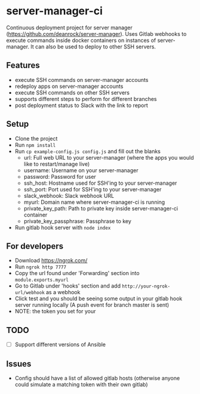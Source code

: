 # server-manager-ci

Continuous deployment project for server manager (https://github.com/deanrock/server-manager).
Uses Gitlab webhooks to execute commands inside docker containers on instances of server-manager. It can also be used to deploy to other SSH servers.

## Features

* execute SSH commands on server-manager accounts
* redeploy apps on server-manager accounts
* execute SSH commands on other SSH servers
* supports different steps to perform for different branches
* post deployment status to Slack with the link to report

## Setup

  - Clone the project
  - Run `npm install`
  - Run `cp example-config.js config.js` and fill out the blanks
    - url: Full web URL to your server-manager (where the apps you would like to restart/manage live)
    - username: Username on your server-manager
    - password: Password for user
    - ssh_host: Hostname used for SSH'ing to your server-manager
    - ssh_port: Port used for SSH'ing to your server-manager
    - slack_webhook: Slack webhook URL
    - myurl: Domain name where server-manager-ci is running
    - private_key_path: Path to private key inside server-manager-ci container
    - private_key_passphrase: Passphrase to key
  - Run gitlab hook server with `node index`

## For developers

  - Download https://ngrok.com/
  - Run `ngrok http 7777`
  - Copy the url found under 'Forwarding' section into `module.exports.myurl`
  - Go to Gitlab under 'hooks' section and add `http://your-ngrok-url/webhook` as a webhook
  - Click test and you should be seeing some output in your gitlab hook server running locally (A push event for branch master is sent)
  - NOTE: the token you set for your

## TODO

- [ ] Support different versions of Ansible


## Issues

  - Config should have a list of allowed gitlab hosts (otherwise anyone could simulate a matching token with their own gitlab)

